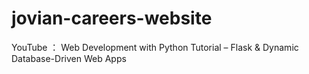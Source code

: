 # jovian-careers-website
YouTube ： Web Development with Python Tutorial – Flask &amp; Dynamic Database-Driven Web Apps
